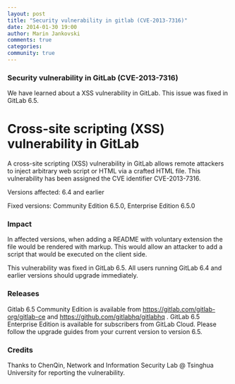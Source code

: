 ```yaml
---
layout: post
title: "Security vulnerability in gitlab (CVE-2013-7316)"
date: 2014-01-30 19:00
author: Marin Jankovski
comments: true
categories:
community: true
---
```

### Security vulnerability in GitLab (CVE-2013-7316)

We have learned about a XSS vulnerability in GitLab. This issue was fixed in GitLab 6.5.

<!--more-->

# Cross-site scripting (XSS) vulnerability in GitLab

A cross-site scripting (XSS) vulnerability in GitLab allows remote attackers to inject arbitrary web script or HTML via a crafted HTML file.
This vulnerability has been assigned the CVE identifier CVE-2013-7316.

Versions affected: 6.4 and earlier

Fixed versions: Community Edition 6.5.0, Enterprise Edition 6.5.0

### Impact
In affected versions, when adding a README with voluntary extension the file would be rendered with markup. This would allow an attacker to add a script that would be executed on the client side.

This vulnerability was fixed in GitLab 6.5. All users running GitLab 6.4 and earlier versions should upgrade immediately.

### Releases
Gitlab 6.5 Community Edition is available from https://gitlab.com/gitlab-org/gitlab-ce and https://github.com/gitlabhq/gitlabhq .
GitLab 6.5 Enterprise Edition is available for subscribers from GitLab Cloud.
Please follow the upgrade guides from your current version to version 6.5.

### Credits
Thanks to ChenQin, Network and Information Security Lab @ Tsinghua University for reporting the vulnerability.
